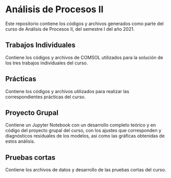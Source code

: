 # Análisis de Procesos II

Este repositorio contiene los códigos y archivos generados como parte del curso de Análisis de Procesos II, del semestre I del año 2021.

## Trabajos Individuales

Contiene los códigos y archivos de COMSOL utilizados para la solución de los tres trabajos individuales del curso.

## Prácticas

Contiene los códigos y archivos utilizados para realizar las correspondientes prácticas del curso.

## Proyecto Grupal

Contiene un Jupyter Notebook con un desarrollo completo teórico y en código del proyecto grupal del curso, con los ajustes que corresponden y diagnósticos residuales de los modelos, así como las gráficas obtenidas de estos análisis.

## Pruebas cortas

Contiene los archivos de datos y desarrollo de las pruebas cortas del curso.

